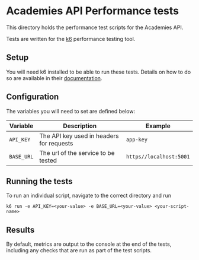 # Academies API Performance tests

This directory holds the performance test scripts for the Academies API.

Tests are written for the [k6](https://k6.io) performance testing tool.

## Setup

You will need k6 installed to be able to run these tests. Details on how to do so are available in their [documentation](https://grafana.com/docs/k6/latest/get-started/installation/).

## Configuration

The variables you will need to set are defined below:

| Variable | Description | Example |
|---|---|---|
| `API_KEY` | The API key used in headers for requests | `app-key` |
| `BASE_URL` | The url of the service to be tested | `https//localhost:5001` |

## Running the tests

To run an individual script, navigate to the correct directory and run

`k6 run -e API_KEY=<your-value> -e BASE_URL=<your-value> <your-script-name>`

## Results

By default, metrics are output to the console at the end of the tests, including any checks that are run as part of the test scripts.